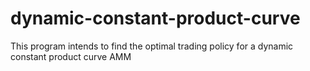 # dynamic-constant-product-curve
This program intends to find the optimal trading policy for a dynamic constant product curve AMM
